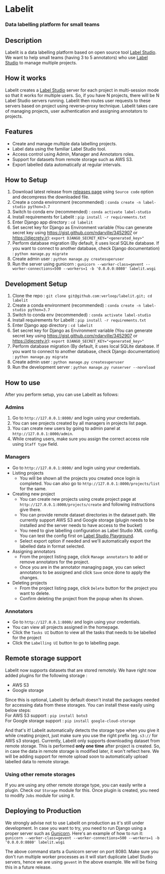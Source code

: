 # Labelit
### Data labelling platform for small teams
## Description
Labelit is a data labelling platform based on open source tool [Label Studio](https://labelstud.io/). We want to help small teams (having 3 to 5 annotators) who use [Label Studio](https://labelstud.io/) to manage multiple projects.

## How it works
Labelit creates a [Label Studio](https://labelstud.io/) server for each project in multi-session mode so that it works for multiple users. So, if you have N projects, there will be N Label Studio servers running. Labelit then routes user requests to these servers based on project using reverse-proxy technique. Labelit takes care of managing projects, user authentication and assigning annotators to projects.

## Features
- Create and manage multiple data labelling projects.
- Label data using the familiar Label Studio tool.
- Access control using Admin, Manager and Annotators roles.
- Support for datasets from remote storage such as AWS S3.
- Export labelled data automatically at regular intervals.

## How to Setup
1. Download latest release from [releases page](https://github.com/verloop/labelit/releases) using `Source code` option and decompress the downloaded file.
3. Create a conda environment (recommended) : `conda create -n label-studio python=3.7`
4. Switch to conda env (recommended) : `conda activate label-studio`
5. Install requirements for Labelit : `pip install -r requirements.txt`
6. Enter Django app directory : `cd labelit`
7. Set secret key for Django as Environment variable (You can generate secret key using https://gist.github.com/ndarville/3452907 or https://djecrety.ir): `export DJANGO_SECRET_KEY="<generated_key>"`
8. Perform database migration (By default, it uses local SQLite database. If you want to connect to another database, check Django documentation) : `python manage.py migrate`
9. Create admin user : `python manage.py createsuperuser`
10. Run the server using gunicorn : `gunicorn --worker-class=gevent --worker-connections=500 --workers=1 -b '0.0.0.0:8080' labelit.wsgi`

## Development Setup
1. Clone the repo : `git clone git@github.com:verloop/labelit.git; cd labelit`
2. Create a conda environment (recommended) : `conda create -n label-studio python=3.7`
3. Switch to conda env (recommended) : `conda activate label-studio`
4. Install requirements for Labelit : `pip install -r requirements.txt`
5. Enter Django app directory : `cd labelit`
6. Set secret key for Django as Environment variable (You can generate secret key using https://gist.github.com/ndarville/3452907 or https://djecrety.ir): `export DJANGO_SECRET_KEY="<generated_key>"`
7. Perform database migration (By default, it uses local SQLite database. If you want to connect to another database, check Django documentation) : `python manage.py migrate`
8. Create admin user : `python manage.py createsuperuser`
9. Run the development server : `python manage.py runserver --noreload`

## How to use
After you perform setup, you can use Labelit as follows:
### Admins
1. Go to `http://127.0.0.1:8000/` and login using your credentials.
2. You can see projects created by all managers in projects list page.
3. You can create new users by going to admin panel at `http://127.0.0.1:8000/admin`.
4. While creating users, make sure you assign the correct access role using `Staff type` field.

### Managers
- Go to `http://127.0.0.1:8000/` and login using your credentials.
- Listing projects
  - You will be shown all the projects you created once login is completed. You can also go to `http://127.0.0.1:8000/projects/list` for the same.
- Creating new project
  - You can create new projects using create project page at `http://127.0.0.1:8000/projects/create` and following instructions give there.
  - You can provide remote dataset directories in the dataset path. We currently support AWS S3 and Google storage (plugin needs to be installed and the server needs to have access to the bucket)
  - You need to give labelling configuration as Label Studio XML config. You can test the config first on [Label Studio Playground](https://labelstud.io/playground/).
  - Select export option if needed and we'll automatically export the labelled data in format selected.
- Assigning annotators
  - From the project listing page, click `Manage annotators` to add or remove annotators for the project.
  - Once you are in the annotator managing page, you can select annotators to be assigned and click `Save` once done to apply the changes.
- Deleting projects
  - From the project listing page, click `Delete` button for the project you want to delete.
  - Confirm deleting the project from the popup when its shown.

### Annotators
- Go to `http://127.0.0.1:8000/` and login using your credentials.
- You can view all projects assigned in the homepage.
- Click the `Tasks UI` button to view all the tasks that needs to be labelled for the project
- Click the `Labelling UI` button to go to labelling page.

## Remote storage support
Labelit now supports datasets that are stored remotely.
We have right now added plugins for the following storage :
- AWS S3
- Google storage

Since this is optional, Labelit by default doesn't install the packages needed for accessing data from these storages. You can install these easily using below steps:  
For AWS S3 support : `pip install boto3`  
For Google storage support : `pip install google-cloud-storage`  

And that's it! Labelit automatically detects the storage type when you give it while creating project, just make sure you use the right prefix (eg. `s3://` for AWS s3 storage).
Currently, Labelit only supports downloading dataset from remote storage. This is performed <b>only one time</b> after project is created. So, in case the data in remote storage is modified later, it won't reflect here.
We will be adding support for remote upload soon to automatically upload labelled data to remote storage.

### Using other remote storages
If you are using any other remote storage type, you can easily write a plugin. Check our `Storage` module for this. Once plugin is created, you need to modify `Jobs` module for using it.

## Deploying to Production
We strongly advise not to use Labelit on production as it's still under development. In case you want to try, you need to run Django using a proper server such as [Gunicorn](https://labelstud.io/playground/). Here's an example of how to run it:  
`gunicorn --worker-class=gevent --worker-connections=500 --workers=1 -b '0.0.0.0:8080' labelit.wsgi`

The above command starts a Gunicorn server on port 8080. Make sure you don't run multiple worker processes as it will start duplicate Label Studio servers, hence we are using `gevent` in the above example. We will be fixing this in a future release.
